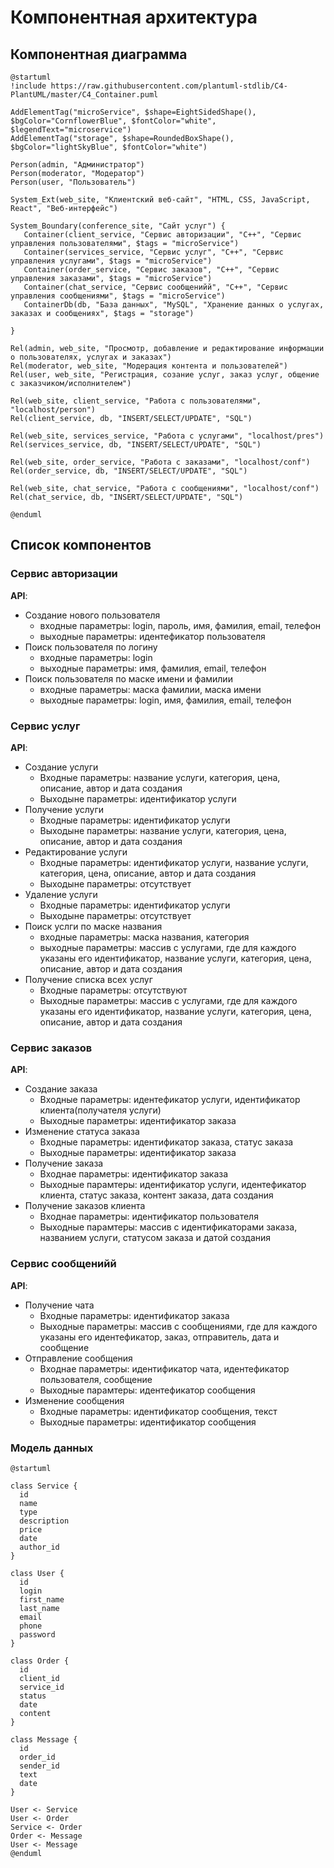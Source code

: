 # Компонентная архитектура
<!-- Состав и взаимосвязи компонентов системы между собой и внешними системами с указанием протоколов, ключевые технологии, используемые для реализации компонентов.
Диаграмма контейнеров C4 и текстовое описание. 
-->
## Компонентная диаграмма

```plantuml
@startuml
!include https://raw.githubusercontent.com/plantuml-stdlib/C4-PlantUML/master/C4_Container.puml

AddElementTag("microService", $shape=EightSidedShape(), $bgColor="CornflowerBlue", $fontColor="white", $legendText="microservice")
AddElementTag("storage", $shape=RoundedBoxShape(), $bgColor="lightSkyBlue", $fontColor="white")

Person(admin, "Администратор")
Person(moderator, "Модератор")
Person(user, "Пользователь")

System_Ext(web_site, "Клиентский веб-сайт", "HTML, CSS, JavaScript, React", "Веб-интерфейс")

System_Boundary(conference_site, "Сайт услуг") {
   Container(client_service, "Сервис авторизации", "C++", "Сервис управления пользователями", $tags = "microService")    
   Container(services_service, "Сервис услуг", "C++", "Сервис управления услугами", $tags = "microService") 
   Container(order_service, "Сервис заказов", "C++", "Сервис управления заказами", $tags = "microService")  
   Container(chat_service, "Сервис сообщенийй", "C++", "Сервис управления сообщениями", $tags = "microService")  
   ContainerDb(db, "База данных", "MySQL", "Хранение данных о услугах, заказах и сообщениях", $tags = "storage")
   
}

Rel(admin, web_site, "Просмотр, добавление и редактирование информации о пользователях, услугах и заказах")
Rel(moderator, web_site, "Модерация контента и пользователей")
Rel(user, web_site, "Регистрация, созание услуг, заказ услуг, общение с заказчиком/исполнителем")

Rel(web_site, client_service, "Работа с пользователями", "localhost/person")
Rel(client_service, db, "INSERT/SELECT/UPDATE", "SQL")

Rel(web_site, services_service, "Работа с услугами", "localhost/pres")
Rel(services_service, db, "INSERT/SELECT/UPDATE", "SQL")

Rel(web_site, order_service, "Работа с заказами", "localhost/conf")
Rel(order_service, db, "INSERT/SELECT/UPDATE", "SQL")

Rel(web_site, chat_service, "Работа с сообщениями", "localhost/conf")
Rel(chat_service, db, "INSERT/SELECT/UPDATE", "SQL")

@enduml
```
## Список компонентов  

### Сервис авторизации
**API**:
-	Создание нового пользователя
      - входные параметры: login, пароль, имя, фамилия, email, телефон
      - выходные параметры: идентефикатор пользователя
-	Поиск пользователя по логину
     - входные параметры:  login
     - выходные параметры: имя, фамилия, email, телефон
-	Поиск пользователя по маске имени и фамилии
     - входные параметры: маска фамилии, маска имени
     - выходные параметры: login, имя, фамилия, email, телефон

### Сервис услуг
**API**:
- Создание услуги
  - Входные параметры: название услуги, категория, цена, описание, автор и дата создания
  - Выходыне параметры: идентификатор услуги
- Получение услуги
  - Входные параметры: идентификатор услуги
  - Выходыне параметры: название услуги, категория, цена, описание, автор и дата создания
- Редактирование услуги
  - Входные параметры: идентификатор услуги, название услуги, категория, цена, описание, автор и дата создания
  - Выходыне параметры: отсутствует
- Удаление услуги
  - Входные параметры: идентификатор услуги
  - Выходыне параметры: отсутствует
-	Поиск услги по маске названия
     - входные параметры: маска названия, категория
     - выходные параметры: массив с услугами, где для каждого указаны его идентификатор, название услуги, категория, цена, описание, автор и дата создания
- Получение списка всех услуг
  - Входные параметры: отсутствуют
  - Выходные параметры: массив с услугами, где для каждого указаны его идентификатор, название услуги, категория, цена, описание, автор и дата создания

### Сервис заказов
**API**:
- Создание заказа
  - Входные параметры: идентефикатор услуги, идентификатор клиента(получателя услуги)
  - Выходные параметры: идентификатор заказа
- Изменение статуса заказа
  - Входные параметры: идентификатор заказа, статус заказа
  - Выходные параметры: идентификатор заказа
- Получение заказа
  - Входнае параметры: идентификатор заказа
  - Выходные парамтеры: идентификатор услуги, идентефикатор клиента, статус заказа, контент заказа, дата создания
- Получение заказов клиента
  - Входнае параметры: идентификатор пользователя
  - Выходные парамтеры: массив с идентификаторами заказа, названием услуги, статусом заказа и датой создания 

### Сервис сообщенийй
**API**:
- Получение чата
  - Входные параметры: идентификатор заказа
  - Выходные параметры: массив с сообщениями, где для каждого указаны его идентефикатор, заказ, отправитель, дата и сообщение
- Отправление сообщения
  - Входнае параметры: идентификатор чата, идентефикатор пользователя, сообщение
  - Выходные парамтеры: идентефикатор сообщения
- Изменение сообщения
  - Входные параметры: идентификатор сообщения, текст
  - Выходные параметры: идентификатор сообщения


### Модель данных
```puml
@startuml

class Service {
  id
  name
  type
  description
  price
  date
  author_id
}

class User {
  id
  login
  first_name
  last_name
  email
  phone
  password
}

class Order {
  id
  client_id
  service_id
  status
  date
  content
}

class Message {
  id
  order_id
  sender_id
  text
  date
}

User <- Service
User <- Order
Service <- Order
Order <- Message
User <- Message
@enduml
```